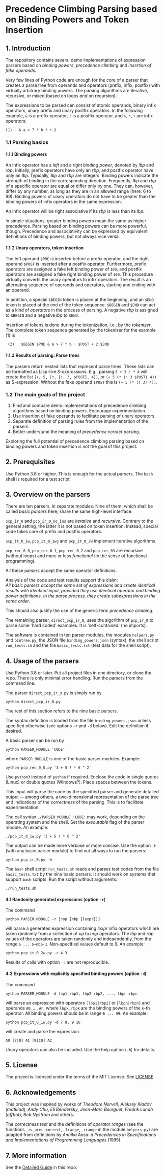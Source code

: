 # Precedence Climbing Parsing based on Binding Powers and Token Insertion

## 1. Introduction

The repository contains several demo implementations of expression parsers
based on _binding powers_, _precedence climbing_ and
_insertion of fake operands_.

Very few lines of Python code are enough for the core of a parser
that creates a parse tree from operands and operators (prefix, infix, postfix)
with virtually arbitrary binding powers. The parsing algorithms are
iterative, recursive, or mixed (based on loops _and_ on recursion).

The expressions to be parsed can consist of atomic operands, binary infix
operators, unary prefix and unary postfix operators. In the following example,
`&` is a prefix operator, `!` is a postfix operator, and `>`, `*`, `+` are
infix operators:

```text
(1)   & a > 7 * b ! + 2
```

### 1.1 Parsing basics

#### 1.1.1 Binding powers

An infix operator has a _left_ and a _right binding power_, denoted by
_lbp_ and _rbp_. Initially, prefix operators have only an _rbp_, and postfix
operator have only an _lbp_. Typically, _lbp_ and _rbp_ are integers. Binding
powers indicate the strength of binding in the corresponding direction.
Frequently, _lbp_ and _rbp_ of a specific operator are equal or differ only by
one. They can, however, differ by any number, as long as they are in an
allowed range (here: 6 to 99). Binding powers of unary operators do not have
to be greater than the binding powers of infix operators in the same
expression.

An infix operator will be right associative if its _rbp_ is less than its
_lbp_.

In simple situations, greater binding powers mean the same as higher
precedence. Parsing based on binding powers can be more powerful, though.
Precedence and associativity can be expressed by equivalent definitions of
binding powers, but not always vice versa.

#### 1.1.2 Unary operators, token insertion

The left operand `$PRE` is inserted before a prefix operator, and the right
operand `$POST` is inserted after a postfix operator. Furthermore, prefix
operators are assigned a fake left binding power of `100`, and postfix
operators are assigned a fake right binding power of `100`. This procedure
virtually converts the unary operators to infix operators. The result is an
alternating sequence of operands and operators, starting and ending with an
operand.

In addition, a special `$BEGIN` token is placed at the beginning, and an
`$END` token is placed at the end of the token sequence. `$BEGIN` and `$END`
can act as a kind of _operators_ in the process of parsing. A negative _rbp_
is assigned to `$BEGIN` and a negative _lbp_ to `$END`.

Insertion of tokens is done during the tokenization, i.e., by the _tokenizer_.
The complete token sequence generated by the tokenizer for the example (1) is

```text
 (2)   $BEGIN $PRE & a > 7 * b ! $POST + 2 $END
```
#### 1.1.3 Results of parsing. Parse trees

The parsers return nested lists that represent parse trees. These lists can
be formatted as Lisp-like _S-expressions_. E.g., parsing
`5 + 3 ! * 4` will create the list `[+, 5, [*, [!, 3, $POST], 4]]`,
or `(+ 5 (* (! 3 $POST) 4))` as S-expression. Without the fake operand
`$POST` this is `(+ 5 (* (! 3) 4))`.

### 1.2 The main goals of the project

1. Find and compare demo implementations of precedence climbing algorithms
based on binding powers. Encourage experimentation.
2. Use insertion of fake operands to facilitate parsing of unary operators.
3. Separate definition of parsing rules from the implementation of the
parsers.
4. Better understand the meaning of _precedence correct_ parsing.

Exploring the full potential of precedence climbing parsing based on binding
powers and token insertion is not the goal of this project.

## 2. Prerequisites

Use Python 3.8 or higher. This is enough for the actual parsers. The `bash`
shell is required for a test script

## 3. Overview on the parsers

There are ten parsers, in separate modules. Nine of them, which shall be
called _basic parsers_ here, share the same high-level interface:

`pcp_ir_0` and `pcp_ir_0_no_ins` are _iterative_ and _recursive_. Contrary to
the general setting, the latter it is not based on token insertion. Instead,
special code takes care of prefix and postfix operators.

`pcp_it_0_1w`, `pcp_it_0_1wg` and `pcp_it_0_2w` implement iterative
algorithms.

`pcp_rec_0_0`, `pcp_rec_0_1`, `pcp_rec_0_2` and `pcp_rec_03` are recursive
(without loops) and more or less _functional_ (in the sense of functional
programming).

All these parsers accept the same operator definitions.

Analysis of the code and test results support this claim: \
_All basic parsers accept the same set of expressions and create identical_
_results with identical input, provided they use identical operator and_
_binding power definitions. In the parse process, they create_
_subexpressions in the same order_.

This should also justify the use of the generic term _precedence climbing_.

The remaining parser, `direct_pcp_ir_0`, uses the algorithm of `pcp_ir_0` to
parse some 'hard coded' examples. It is 'self-contained' (no imports).

The software is contained in ten parser modules, the modules `helpers.py`
and `bintree.py`, the JSON file `binding_powers.json` (syntax), the shell
script `run_tests.sh` and the file `basic_tests.txt` (test data for the shell
script).

## 4. Usage of the parsers

Use Python 3.8 or later. Put all project files in one directory, or clone the
repo.  There is only minimal error handling. Run the parsers from the command
line.

The parser `direct_pcp_ir_0.py` is simply run by

```shell
python direct_pcp_ir_0.py
```

The rest of this section refers to the nine basic parsers.

The syntax definition is loaded from the file `binding_powers.json`
unless specified otherwise (see options `-r` and `-d` below). Edit the
definition if desired.

A basic parser can be run by

```shell
python PARSER_MODULE 'CODE'
```

where `PARSER_MODULE` is one of the basic parser modules. Example:

```shell
python pcp_rec_0_0.py '3 + 5 ! * 6 ^ 2'
```

Use `python3` instead of `python` if required. Enclose the code in single
quotes (Linux) or double quotes (Windows?). Place spaces between the tokens.

This input will parse the code by the specified parser and generate detailed
output -- among others, a two-dimensional representation of the parse tree and
indications of the _correctness_ of the parsing. This is to facilitate
experimentation.

The call syntax
`./PARSER_MODULE 'CODE'` may work, depending on the operating system and the
shell. Set the _executable_ flag of the parser module. An example:

```shell
./pcp_it_0_1w.py '3 + 5 ! * 6 ^ 2'
```

The output can be made more verbose or more concise. Use the option `-h` (with
any basic parser module) to find out all ways to run the parsers:

```shell
python pcp_ir_0.py -h
```

The `bash` shell script `run_tests.sh` reads and parses test codes from the
file `basic_tests.txt` by the nine basic parsers. It should work
on systems that support `bash` scripts. Run the script without arguments:

```shell
./run_tests.sh
```

#### 4.1 Randomly generated expressions (option `-r`)

The command

```shell
python PARSER_MODULE -r [nop [nbp [lexpr]]]
```

will parse a generated expression containing _lexpr_ infix operators which are
taken randomly from a collection of up to _nop_ operators. The _lbp_ and _rbp_
values of the operators are taken randomly and independently, from the range
`6 ... 6+nbp-1`. Non-specified values default to 6. An example:

```shell
python pcp_it_0_2w.py -r 4 3
```

Results of calls with option `-r` are not reproducible.

#### 4.2 Expressions with explicitly specified binding powers (option `-d`)

The command

```shell
python PARSER_MODULE -d lbp1 rbp1, lbp2 rbp2, ..., lbpn rbpn
```

will parse an expression with operators `[lbp1|rbp1]` to `[lbpn|rbpn]` and
operands `A0`, ..., `An`, where `lbpk`, `rbpk` are the binding
powers of the `k`-th operator. All binding powers should be in range
`6 ... 99`. An example:

```shell
python pcp_it_0_1w.py -d 7 8, 9 10
```

will create and parse the expression

```shell
A0 [7|8] A1 [9|10] A2
```

Unary operators can also be included. Use the help option (`-h`) for details.

## 5. License

The project is licensed under the terms of the MIT License.
See [LICENSE](LICENSE.txt).

## 6. Acknowledgements

This project was inspired by works of _Theodore Norvell_, _Aleksey Kladov_
(_matklad_), _Andy Chu_, _Eli Bendersky_, _Jean-Marc Bourguet_,
_Fredrik Lundh_ (_effbot_), _Bob Nystrom_ and others.

The _correctness test_ and the definitions of _operator ranges_ (see the
functions `_is_prec_correct`, `_lrange`, `_rrange` in the module `helpers.py`)
are adapted from definitions by _Annika Aasa_ in
_Precedences in Specifications and Implementations of Programming Languages_
(1995).

## 7. More information

See the [Detailed Guide](DETAILED_GUIDE.md) in this repo.

